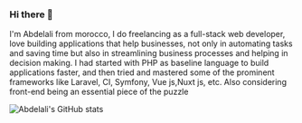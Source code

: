 ### Hi there 👋

I'm Abdelali from morocco, I do freelancing as a full-stack web developer, love building applications that help businesses, not only in automating tasks and saving time but also in streamlining business processes and helping in decision making. I had started with PHP as baseline language to build applications faster, and then tried and mastered some of the prominent frameworks like Laravel, CI, Symfony, Vue js,Nuxt js, etc. Also considering front-end being an essential piece of the puzzle

![Abdelali's GitHub stats](https://github-readme-stats.vercel.app/api?username=abdelaliabouelhassan&theme=dark&show_icons=true)
